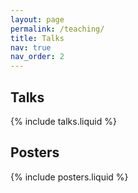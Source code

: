 ```yaml
---
layout: page
permalink: /teaching/
title: Talks
nav: true
nav_order: 2
---
```

## Talks
{% include talks.liquid %}

## Posters
{% include posters.liquid %}
